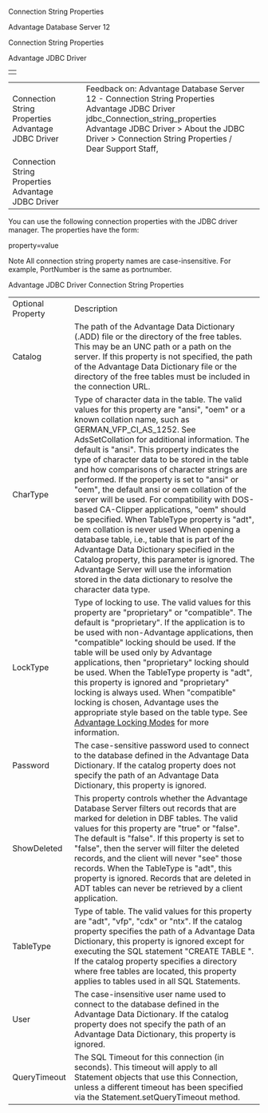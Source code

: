 Connection String Properties




Advantage Database Server 12  

Connection String Properties

Advantage JDBC Driver

|  |
| --- |
|  |

|  |  |  |  |  |
| --- | --- | --- | --- | --- |
| Connection String Properties  Advantage JDBC Driver |  |  | Feedback on: Advantage Database Server 12 - Connection String Properties Advantage JDBC Driver jdbc\_Connection\_string\_properties Advantage JDBC Driver > About the JDBC Driver > Connection String Properties / Dear Support Staff, |  |
| Connection String Properties  Advantage JDBC Driver |  |  |  |  |

You can use the following connection properties with the JDBC driver manager. The properties have the form:

property=value

Note All connection string property names are case-insensitive. For example, PortNumber is the same as portnumber.

Advantage JDBC Driver Connection String Properties

|  |  |
| --- | --- |
| Optional Property | Description |
| Catalog | The path of the Advantage Data Dictionary (.ADD) file or the directory of the free tables. This may be an UNC path or a path on the server. If this property is not specified, the path of the Advantage Data Dictionary file or the directory of the free tables must be included in the connection URL. |
| CharType | Type of character data in the table. The valid values for this property are "ansi", "oem" or a known collation name, such as GERMAN\_VFP\_CI\_AS\_1252. See AdsSetCollation for additional information. The default is "ansi". This property indicates the type of character data to be stored in the table and how comparisons of character strings are performed. If the property is set to "ansi" or "oem", the default ansi or oem collation of the server will be used. For compatibility with DOS-based CA-Clipper applications, "oem" should be specified. When TableType property is "adt", oem collation is never used When opening a database table, i.e., table that is part of the Advantage Data Dictionary specified in the Catalog property, this parameter is ignored. The Advantage Server will use the information stored in the data dictionary to resolve the character data type. |
| LockType | Type of locking to use. The valid values for this property are "proprietary" or "compatible". The default is "proprietary". If the application is to be used with non-Advantage applications, then "compatible" locking should be used. If the table will be used only by Advantage applications, then "proprietary" locking should be used. When the TableType property is "adt", this property is ignored and "proprietary" locking is always used. When "compatible" locking is chosen, Advantage uses the appropriate style based on the table type. See [Advantage Locking Modes](master_advantage_locking_modes.htm) for more information. |
| Password | The case-sensitive password used to connect to the database defined in the Advantage Data Dictionary. If the catalog property does not specify the path of an Advantage Data Dictionary, this property is ignored. |
| ShowDeleted | This property controls whether the Advantage Database Server filters out records that are marked for deletion in DBF tables. The valid values for this property are "true" or "false". The default is "false". If this property is set to "false", then the server will filter the deleted records, and the client will never "see" those records. When the TableType is "adt", this property is ignored. Records that are deleted in ADT tables can never be retrieved by a client application. |
| TableType | Type of table. The valid values for this property are "adt", "vfp", "cdx" or "ntx". If the catalog property specifies the path of a Advantage Data Dictionary, this property is ignored except for executing the SQL statement "CREATE TABLE ". If the catalog property specifies a directory where free tables are located, this property applies to tables used in all SQL Statements. |
| User | The case-insensitive user name used to connect to the database defined in the Advantage Data Dictionary. If the catalog property does not specify the path of an Advantage Data Dictionary, this property is ignored. |
| QueryTimeout | The SQL Timeout for this connection (in seconds). This timeout will apply to all Statement objects that use this Connection, unless a different timeout has been specified via the Statement.setQueryTimeout method. |